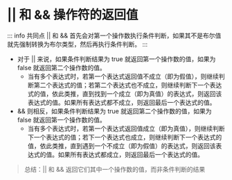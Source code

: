 # || 和 && 操作符的返回值

::: info 共同点
|| 和 && 首先会对第一个操作数执行条件判断，如果其不是布尔值就先强制转换为布尔类型，然后再执行条件判断。
:::

- 对于 || 来说，如果条件判断结果为 true 就返回第一个操作数的值，如果为 false 就返回第二个操作数的值。
  - 当有多个表达式时，若第一个表达式返回值不成立（即为假值），则继续判断第二个表达式的值；若第二个表达式也不成立，则继续判断下一个表达式的值，依此类推，直到找到一个成立（即为真值）的表达式，则返回该表达式的值。如果所有表达式都不成立，则返回最后一个表达式的值。
- && 则相反，如果条件判断结果为 true 就返回第二个操作数的值，如果为 false 就返回第一个操作数的值。
  - 当有多个表达式时，若第一个表达式返回值成立（即为真值），则继续判断下一个表达式的值；若下一个表达式也成立，则继续判断下一个表达式的值，依此类推，直到遇到一个不成立（即为假值）的表达式，则返回该表达式的值。如果所有表达式都成立，则返回最后一个表达式的值。

> 总结：|| 和 && 返回它们其中一个操作数的值，而非条件判断的结果
